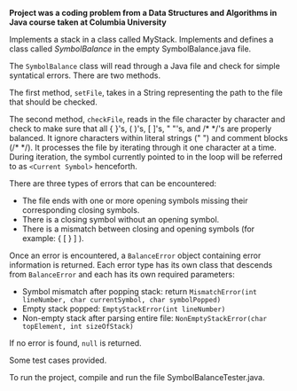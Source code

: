 **Project was a coding problem from a Data Structures and Algorithms in Java course taken at Columbia University**

Implements a stack in a class called MyStack. Implements and defines a class called *SymbolBalance* in the empty SymbolBalance.java file.

The `SymbolBalance` class will read through a Java file and check for simple syntatical errors. There are two methods.

The first method, `setFile`, takes in a String representing the path to the file that should be checked.

The second method, `checkFile`, reads in the file character by character and check to make sure that all { }'s, ( )'s, [ ]'s, " "'s, and /\* \*/'s are properly balanced. It ignore characters within literal strings (" ") and comment blocks (/\* \*/). It processes the file by iterating through it one character at a time. During iteration, the symbol currently pointed to in the loop will be referred to as `<Current Symbol>` henceforth.

There are three types of errors that can be encountered:

* The file ends with one or more opening symbols missing their corresponding closing symbols.
* There is a closing symbol without an opening symbol.
* There is a mismatch between closing and opening symbols (for example: { [ } ] ).

Once an error is encountered, a `BalanceError` object containing error information is returned. Each error type has its own class that descends from `BalanceError` and each has its own required parameters:

- Symbol mismatch after popping stack: return `MismatchError(int lineNumber, char currentSymbol, char symbolPopped)`
- Empty stack popped: `EmptyStackError(int lineNumber)`
- Non-empty stack after parsing entire file: `NonEmptyStackError(char topElement, int sizeOfStack)`

If no error is found, `null` is returned.

Some test cases provided.

To run the project, compile and run the file SymbolBalanceTester.java.
